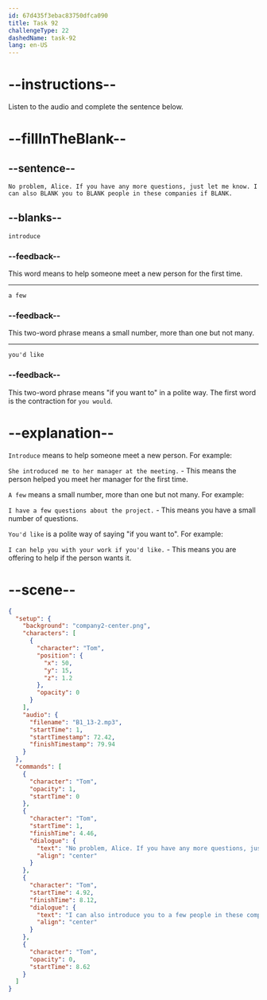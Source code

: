 ```yaml
---
id: 67d435f3ebac83750dfca090
title: Task 92
challengeType: 22
dashedName: task-92
lang: en-US
---
```


<!-- (Audio) Tom: No problem, Alice. If you have any more questions, just let me know. I can also introduce you to a few people in these companies if you'd like. -->

# --instructions--

Listen to the audio and complete the sentence below.

# --fillInTheBlank--

## --sentence--

`No problem, Alice. If you have any more questions, just let me know. I can also BLANK you to BLANK people in these companies if BLANK.`  

## --blanks--

`introduce`  

### --feedback--  

This word means to help someone meet a new person for the first time.  

---  

`a few`  

### --feedback--  

This two-word phrase means a small number, more than one but not many.  

---  

`you'd like`  

### --feedback--  

This two-word phrase means "if you want to" in a polite way. The first word is the contraction for `you would`.

# --explanation--  

`Introduce` means to help someone meet a new person. For example:

`She introduced me to her manager at the meeting.` - This means the person helped you meet her manager for the first time.  

`A few` means a small number, more than one but not many. For example:  

`I have a few questions about the project.` - This means you have a small number of questions.  

`You'd like` is a polite way of saying "if you want to". For example:  

`I can help you with your work if you'd like.` - This means you are offering to help if the person wants it.  

# --scene--

```json
{
  "setup": {
    "background": "company2-center.png",
    "characters": [
      {
        "character": "Tom",
        "position": {
          "x": 50,
          "y": 15,
          "z": 1.2
        },
        "opacity": 0
      }
    ],
    "audio": {
      "filename": "B1_13-2.mp3",
      "startTime": 1,
      "startTimestamp": 72.42,
      "finishTimestamp": 79.94
    }
  },
  "commands": [
    {
      "character": "Tom",
      "opacity": 1,
      "startTime": 0
    },
    {
      "character": "Tom",
      "startTime": 1,
      "finishTime": 4.46,
      "dialogue": {
        "text": "No problem, Alice. If you have any more questions, just let me know.",
        "align": "center"
      }
    },
    {
      "character": "Tom",
      "startTime": 4.92,
      "finishTime": 8.12,
      "dialogue": {
        "text": "I can also introduce you to a few people in these companies if you'd like.",
        "align": "center"
      }
    },
    {
      "character": "Tom",
      "opacity": 0,
      "startTime": 8.62
    }
  ]
}
```
